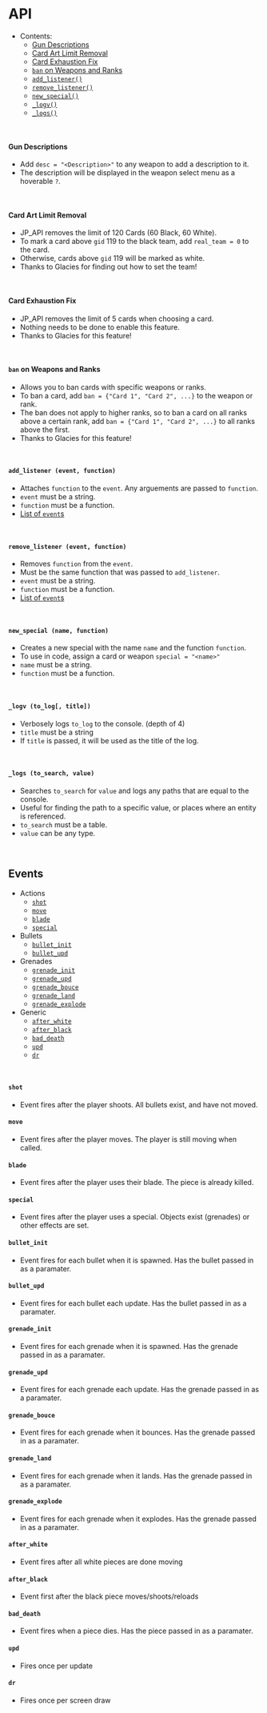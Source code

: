 # API

- Contents:
  - [Gun Descriptions](#gun-descriptions)
  - [Card Art Limit Removal](#card-art-limit-removal)
  - [Card Exhaustion Fix](#card-exhaustion-fix)
  - [`ban` on Weapons and Ranks](#ban-on-weapons-and-ranks)
  - [`add_listener()`](#add_listener-event-function)
  - [`remove_listener()`](#remove_listener-event-function)
  - [`new_special()`](#new_special-name-function)
  - [`_logv()`](#_logv-to_log-title)
  - [`_logs()`](#_logs-to_search-value)
  
&#8202;

#### Gun Descriptions

- Add `desc = "<Description>"` to any weapon to add a description to it.
- The description will be displayed in the weapon select menu as a hoverable `?`.

&#8202;

#### Card Art Limit Removal

- JP_API removes the limit of 120 Cards (60 Black, 60 White).
- To mark a card above `gid` 119 to the black team, add `real_team = 0` to the card.
- Otherwise, cards above `gid` 119 will be marked as white.
- Thanks to Glacies for finding out how to set the team!

&#8202;

#### Card Exhaustion Fix

- JP_API removes the limit of 5 cards when choosing a card.
- Nothing needs to be done to enable this feature.
- Thanks to Glacies for this feature!

&#8202;

#### `ban` on Weapons and Ranks

- Allows you to ban cards with specific weapons or ranks.
- To ban a card, add `ban = {"Card 1", "Card 2", ...}` to the weapon or rank.
- The ban does not apply to higher ranks, so to ban a card on all ranks above a certain rank, add `ban = {"Card 1", "Card 2", ...}` to all ranks above the first.
- Thanks to Glacies for this feature!

&#8202;

#### `add_listener (event, function)`

- Attaches `function` to the `event`. Any arguements are passed to `function`.
- `event` must be a string.
- `function` must be a function.
- [List of `event`s](#events)

&#8202;

#### `remove_listener (event, function)`

- Removes `function` from the `event`.
- Must be the same function that was passed to `add_listener`.
- `event` must be a string.
- `function` must be a function.
- [List of `event`s](#events)

&#8202;

#### `new_special (name, function)`

- Creates a new special with the name `name` and the function `function`.
- To use in code, assign a card or weapon `special = "<name>"`
- `name` must be a string.
- `function` must be a function.

&#8202;

#### `_logv (to_log[, title])`

- Verbosely logs `to_log` to the console. (depth of 4)
- `title` must be a string
- If `title` is passed, it will be used as the title of the log.

&#8202;

#### `_logs (to_search, value)`

- Searches `to_search` for `value` and logs any paths that are equal to the console.
- Useful for finding the path to a specific value, or places where an entity is referenced.
- `to_search` must be a table.
- `value` can be any type.

&#8202;

## Events

- Actions
  - [`shot`](#shot)
  - [`move`](#move)
  - [`blade`](#blade)
  - [`special`](#special)
- Bullets
  - [`bullet_init`](#bullet_init)
  - [`bullet_upd`](#bullet_upd)
- Grenades
  - [`grenade_init`](#grenade_init)
  - [`grenade_upd`](#grenade_upd)
  - [`grenade_bouce`](#grenade_bouce)
  - [`grenade_land`](#grenade_land)
  - [`grenade_explode`](#grenade_explode)
- Generic
  - [`after_white`](#after_white)
  - [`after_black`](#after_black)
  - [`bad_death`](#bad_death)
  - [`upd`](#upd)
  - [`dr`](#dr)

&#8202;

#### `shot`

- Event fires after the player shoots. All bullets exist, and have not moved.

#### `move`

- Event fires after the player moves. The player is still moving when called.

#### `blade`

- Event fires after the player uses their blade. The piece is already killed.

#### `special`

- Event fires after the player uses a special. Objects exist (grenades) or other effects are set.

#### `bullet_init`

- Event fires for each bullet when it is spawned. Has the bullet passed in as a paramater.

#### `bullet_upd`

- Event fires for each bullet each update. Has the bullet passed in as a paramater.

#### `grenade_init`

- Event fires for each grenade when it is spawned. Has the grenade passed in as a paramater.

#### `grenade_upd`

- Event fires for each grenade each update. Has the grenade passed in as a paramater.

#### `grenade_bouce`

- Event fires for each grenade when it bounces. Has the grenade passed in as a paramater.

#### `grenade_land`

- Event fires for each grenade when it lands. Has the grenade passed in as a paramater.

#### `grenade_explode`

- Event fires for each grenade when it explodes. Has the grenade passed in as a paramater.

#### `after_white`

- Event fires after all white pieces are done moving

#### `after_black`

- Event first after the black piece moves/shoots/reloads

#### `bad_death`

- Event fires when a piece dies. Has the piece passed in as a paramater.

#### `upd`

- Fires once per update

#### `dr`

- Fires once per screen draw
